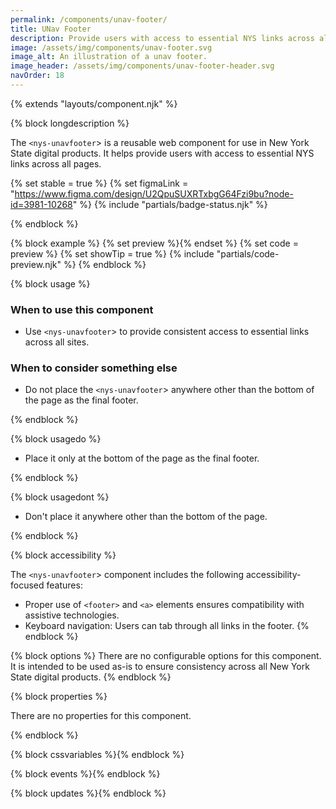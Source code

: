 ```yaml
---
permalink: /components/unav-footer/
title: UNav Footer
description: Provide users with access to essential NYS links across all pages.
image: /assets/img/components/unav-footer.svg
image_alt: An illustration of a unav footer.
image_header: /assets/img/components/unav-footer-header.svg
navOrder: 18
---
```


{% extends "layouts/component.njk" %}

{% block longdescription %}

The `<nys-unavfooter`> is a reusable web component for use in New York State digital products. It helps provide users with access to essential NYS links across all pages.

  {% set stable = true %}
  {% set figmaLink = "https://www.figma.com/design/U2QpuSUXRTxbgG64Fzi9bu?node-id=3981-10268" %}
  {% include "partials/badge-status.njk" %}

{% endblock %}

{% block example %}
  {% set preview %}<nys-unavfooter></nys-unavfooter>{% endset %}
  {% set code = preview %}
  {% set showTip = true %}
  {% include "partials/code-preview.njk" %}
{% endblock %}

{% block usage %}

### When to use this component
  - Use `<nys-unavfooter`> to provide consistent access to essential links across all sites.
### When to consider something else
  - Do not place the `<nys-unavfooter`> anywhere other than the bottom of the page as the final footer.

{% endblock %}

{% block usagedo %}

  - Place it only at the bottom of the page as the final footer.

{% endblock %}

{% block usagedont %}

  - Don't place it anywhere other than the bottom of the page.

{% endblock %}

{% block accessibility %}

The `<nys-unavfooter`> component includes the following accessibility-focused features:

  - Proper use of `<footer>` and `<a>` elements ensures compatibility with assistive technologies.
  - Keyboard navigation: Users can tab through all links in the footer.
{% endblock %}

{% block options %}
There are no configurable options for this component. It is intended to be used as-is to ensure consistency across all New York State digital products.
{% endblock %}

{% block properties %}

There are no properties for this component.

{% endblock %}

{% block cssvariables %}{% endblock %}

{% block events %}{% endblock %}

{% block updates %}{% endblock %}
